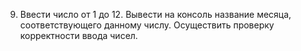 9. Ввести число от 1 до 12. Вывести на консоль название месяца, соответствующего
данному числу. Осуществить проверку корректности ввода чисел.